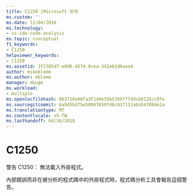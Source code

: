 ```yaml
---
title: C1250 |Microsoft 文件
ms.custom: ''
ms.date: 11/04/2016
ms.technology:
- vs-ide-code-analysis
ms.topic: conceptual
f1_keywords:
- C1250
helpviewer_keywords:
- C1250
ms.assetid: 3f2385d7-e0d6-4574-8cea-342e82d0aea4
author: mikeblome
ms.author: mblome
manager: douge
ms.workload:
- multiple
ms.openlocfilehash: 063716e08fa3f149e55b57b9f77ddcb8125cc9fe
ms.sourcegitcommit: 6a9d5bd75e50947659fd6c837111a6a547884e2a
ms.translationtype: MT
ms.contentlocale: zh-TW
ms.lasthandoff: 04/16/2018
---
```

# <a name="c1250"></a>C1250
警告 C1250： 無法載入外掛程式。  
  
 內部錯誤而非在被分析的程式碼中的外掛程式時，程式碼分析工具會報告這個警告。